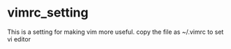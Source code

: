 # vimrc_setting
This is a setting for making vim more useful.
copy the file as ~/.vimrc to set vi editor 
